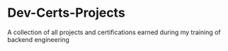 # Dev-Certs-Projects
A collection of all projects and certifications earned during my training of backend engineering

